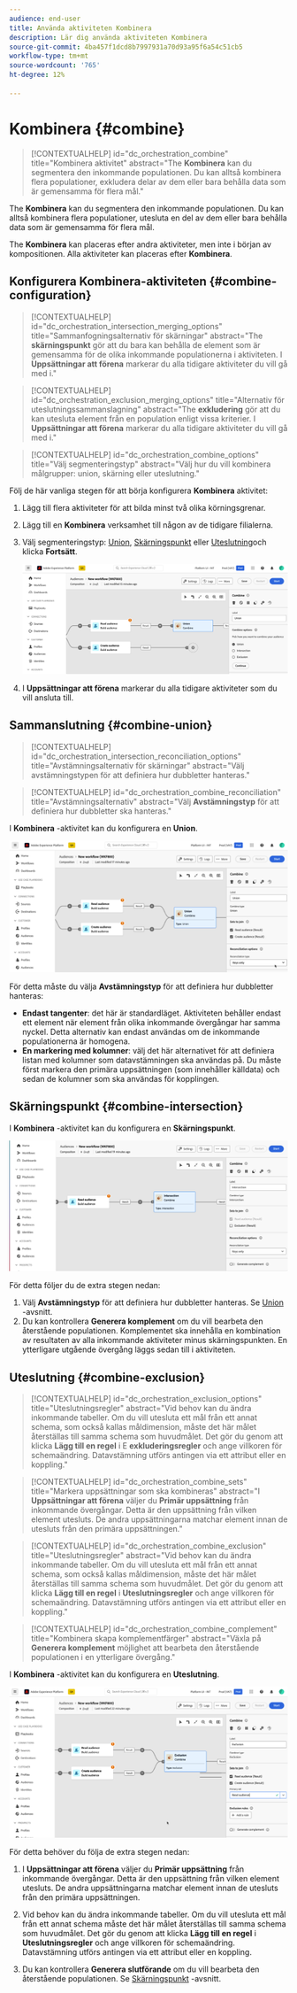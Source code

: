 ```yaml
---
audience: end-user
title: Använda aktiviteten Kombinera
description: Lär dig använda aktiviteten Kombinera
source-git-commit: 4ba457f1dcd8b7997931a70d93a95f6a54c51cb5
workflow-type: tm+mt
source-wordcount: '765'
ht-degree: 12%

---
```



# Kombinera {#combine}

>[!CONTEXTUALHELP]
>id="dc_orchestration_combine"
>title="Kombinera aktivitet"
>abstract="The **Kombinera** kan du segmentera den inkommande populationen. Du kan alltså kombinera flera populationer, exkludera delar av dem eller bara behålla data som är gemensamma för flera mål."

The **Kombinera** kan du segmentera den inkommande populationen. Du kan alltså kombinera flera populationer, utesluta en del av dem eller bara behålla data som är gemensamma för flera mål.

The **Kombinera** kan placeras efter andra aktiviteter, men inte i början av kompositionen. Alla aktiviteter kan placeras efter **Kombinera**.

## Konfigurera Kombinera-aktiviteten {#combine-configuration}

>[!CONTEXTUALHELP]
>id="dc_orchestration_intersection_merging_options"
>title="Sammanfogningsalternativ för skärningar"
>abstract="The **skärningspunkt** gör att du bara kan behålla de element som är gemensamma för de olika inkommande populationerna i aktiviteten. I **Uppsättningar att förena** markerar du alla tidigare aktiviteter du vill gå med i."

>[!CONTEXTUALHELP]
>id="dc_orchestration_exclusion_merging_options"
>title="Alternativ för uteslutningssammanslagning"
>abstract="The **exkludering** gör att du kan utesluta element från en population enligt vissa kriterier. I **Uppsättningar att förena** markerar du alla tidigare aktiviteter du vill gå med i."

>[!CONTEXTUALHELP]
>id="dc_orchestration_combine_options"
>title="Välj segmenteringstyp"
>abstract="Välj hur du vill kombinera målgrupper: union, skärning eller uteslutning."

Följ de här vanliga stegen för att börja konfigurera **Kombinera** aktivitet:

1. Lägg till flera aktiviteter för att bilda minst två olika körningsgrenar.

1. Lägg till en **Kombinera** verksamhet till någon av de tidigare filialerna.

1. Välj segmenteringstyp: [Union](#union), [Skärningspunkt](#intersection) eller [Uteslutning](#exclusion)och klicka **Fortsätt**.

   ![](../assets/combine.png)

1. I **Uppsättningar att förena** markerar du alla tidigare aktiviteter som du vill ansluta till.

## Sammanslutning {#combine-union}

>[!CONTEXTUALHELP]
>id="dc_orchestration_intersection_reconciliation_options"
>title="Avstämningsalternativ för skärningar"
>abstract="Välj avstämningstypen för att definiera hur dubbletter hanteras."

>[!CONTEXTUALHELP]
>id="dc_orchestration_combine_reconciliation"
>title="Avstämningsalternativ"
>abstract="Välj **Avstämningstyp** för att definiera hur dubbletter ska hanteras."

I **Kombinera** -aktivitet kan du konfigurera en **Union**.

![](../assets/combine-union.png)

För detta måste du välja **Avstämningstyp** för att definiera hur dubbletter hanteras:

* **Endast tangenter**: det här är standardläget. Aktiviteten behåller endast ett element när element från olika inkommande övergångar har samma nyckel.  Detta alternativ kan endast användas om de inkommande populationerna är homogena.
* **En markering med kolumner**: välj det här alternativet för att definiera listan med kolumner som datavstämningen ska användas på. Du måste först markera den primära uppsättningen (som innehåller källdata) och sedan de kolumner som ska användas för kopplingen.

## Skärningspunkt {#combine-intersection}

I **Kombinera** -aktivitet kan du konfigurera en **Skärningspunkt**.

![](../assets/combine-intersection.png)

För detta följer du de extra stegen nedan:

1. Välj **Avstämningstyp** för att definiera hur dubbletter hanteras. Se [Union](#union) -avsnitt.
1. Du kan kontrollera **Generera komplement** om du vill bearbeta den återstående populationen. Komplementet ska innehålla en kombination av resultaten av alla inkommande aktiviteter minus skärningspunkten. En ytterligare utgående övergång läggs sedan till i aktiviteten.

## Uteslutning {#combine-exclusion}

>[!CONTEXTUALHELP]
>id="dc_orchestration_exclusion_options"
>title="Uteslutningsregler"
>abstract="Vid behov kan du ändra inkommande tabeller. Om du vill utesluta ett mål från ett annat schema, som också kallas måldimension, måste det här målet återställas till samma schema som huvudmålet. Det gör du genom att klicka **Lägg till en regel** i E **exkluderingsregler** och ange villkoren för schemaändring. Datavstämning utförs antingen via ett attribut eller en koppling."

>[!CONTEXTUALHELP]
>id="dc_orchestration_combine_sets"
>title="Markera uppsättningar som ska kombineras"
>abstract="I **Uppsättningar att förena** väljer du **Primär uppsättning** från inkommande övergångar. Detta är den uppsättning från vilken element utesluts. De andra uppsättningarna matchar element innan de utesluts från den primära uppsättningen."

>[!CONTEXTUALHELP]
>id="dc_orchestration_combine_exclusion"
>title="Uteslutningsregler"
>abstract="Vid behov kan du ändra inkommande tabeller. Om du vill utesluta ett mål från ett annat schema, som också kallas måldimension, måste det här målet återställas till samma schema som huvudmålet. Det gör du genom att klicka **Lägg till en regel** i **Uteslutningsregler** och ange villkoren för schemaändring. Datavstämning utförs antingen via ett attribut eller en koppling."

>[!CONTEXTUALHELP]
>id="dc_orchestration_combine_complement"
>title="Kombinera skapa komplementfärger"
>abstract="Växla på **Generera komplement** möjlighet att bearbeta den återstående populationen i en ytterligare övergång."

I **Kombinera** -aktivitet kan du konfigurera en **Uteslutning**.

![](../assets/combine-exclusion.png)

För detta behöver du följa de extra stegen nedan:

1. I **Uppsättningar att förena** väljer du **Primär uppsättning** från inkommande övergångar. Detta är den uppsättning från vilken element utesluts. De andra uppsättningarna matchar element innan de utesluts från den primära uppsättningen.

1. Vid behov kan du ändra inkommande tabeller. Om du vill utesluta ett mål från ett annat schema måste det här målet återställas till samma schema som huvudmålet. Det gör du genom att klicka **Lägg till en regel** i **Uteslutningsregler** och ange villkoren för schemaändring. Datavstämning utförs antingen via ett attribut eller en koppling. <!-- pas compris-->
1. Du kan kontrollera **Generera slutförande** om du vill bearbeta den återstående populationen. Se [Skärningspunkt](#intersection) -avsnitt.

<!--
## Examples{#combine-examples}

In the following example, we are using a **Combine** activity and we add a **union** to retrieves all the profiles of the two queries: persons between 18 and 27 years old and persons between 34 and 40 years old.

![](../assets/workflow-union-example.png)

The following example shows the **intersection** between two query activities. It is being used here to retrieve profiles who are between 18 to 27 years old and whose email address has been provided.

![](../assets/workflow-intersection-example.png)

The following **exclusion** example shows two queries configured to filter profiles who are between 18 and 27 years old and have an Adobe email domain. The profiles with an Adobe email domain are then excluded from the first set. 

![](../assets/workflow-exclusion-example.png)
-->
